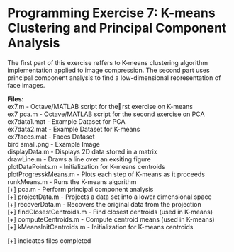 # Programming Exercise 7: K-means Clustering and Principal Component Analysis

The first part of this exercise reffers to K-means clustering algorithm implementation applied to image compression. The second part uses principal component analysis to find a low-dimensional representation of face images.

**Files:**\
ex7.m - Octave/MATLAB script for therst exercise on K-means\
ex7 pca.m - Octave/MATLAB script for the second exercise on PCA\
ex7data1.mat - Example Dataset for PCA\
ex7data2.mat - Example Dataset for K-means\
ex7faces.mat - Faces Dataset\
bird small.png - Example Image\
displayData.m - Displays 2D data stored in a matrix\
drawLine.m - Draws a line over an exsiting figure\
plotDataPoints.m - Initialization for K-means centroids\
plotProgresskMeans.m - Plots each step of K-means as it proceeds\
runkMeans.m - Runs the K-means algorithm\
[+] pca.m - Perform principal component analysis\
[+] projectData.m - Projects a data set into a lower dimensional space\
[+] recoverData.m - Recovers the original data from the projection\
[+] findClosestCentroids.m - Find closest centroids (used in K-means)\
[+] computeCentroids.m - Compute centroid means (used in K-means)\
[+] kMeansInitCentroids.m - Initialization for K-means centroids

[+] indicates files completed
